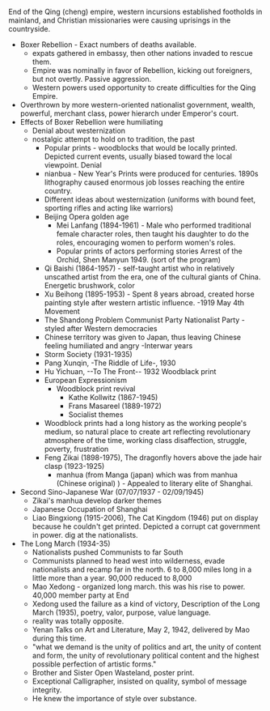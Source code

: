 End of the Qing (cheng) empire, western incursions established footholds in mainland, and Christian missionaries were causing uprisings in the countryside.
- Boxer Rebellion - Exact numbers of deaths available.
  - expats gathered in embassy, then other nations invaded to rescue them.
  - Empire was nominally in favor of Rebellion, kicking out foreigners, but not overtly. Passive aggression.
  - Western powers used opportunity to create difficulties for the Qing Empire.
- Overthrown by more western-oriented nationalist government, wealth, powerful, merchant class, power hierarch under Emperor's court.
- Effects of Boxer Rebellion were humiliating
  - Denial about westernization
  - nostalgic attempt to hold on to tradition, the past
    - Popular prints - woodblocks that would be locally printed. Depicted current events, usually biased toward the local viewpoint. Denial
    - nianbua - New Year's Prints were produced for centuries. 1890s lithography caused enormous job losses reaching the entire country.
    - Different ideas about westernization (uniforms with bound feet, sporting rifles and acting like warriors)
    - Beijing Opera golden age
      - Mei Lanfang (1894-1961) - Male who performed traditional female character roles, then taught his daughter to do the roles, encouraging women to perform women's roles.
      - Popular prints of actors performing stories
        Arrest of the Orchid, Shen Manyun 1949. (sort of the program)
    - Qi Baishi (1864-1957) - self-taught artist who in relatively unscathed artist from the era, one of the cultural giants of China. Energetic brushwork, color
    - Xu Beihong (1895-1953) - Spent 8 years abroad, created horse painting style after western artistic influence.
-1919 May 4th Movement
    - The Shandong Problem
      Communist Party
      Nationalist Party - styled after Western democracies
    - Chinese territory was given to Japan, thus leaving Chinese feeling humiliated and angry
-Interwar years
    - Storm Society (1931-1935)
    - Pang Xunqin, -The Riddle of Life-, 1930
    - Hu Yichuan, --To The Front-- 1932 Woodblack print
    - European Expressionism
      - Woodblock print revival
        - Kathe Kollwitz (1867-1945)
        - Frans Masareel (1889-1972)
         - Socialist themes
    - Woodblock prints had a long history as the working people's medium, so natural place to create art reflecting revolutionary atmosphere of the time, working class disaffection, struggle, poverty, frustration
    - Feng Zikai (1898-1975), The dragonfly hovers above the jade hair clasp (1923-1925)
      - manhua (from Manga (japan) which was from manhua (Chinese original) ) - Appealed to literary elite of Shanghai.
- Second Sino-Japanese War (07/07/1937 - 02/09/1945)
    - Zikai's manhua develop darker themes
    - Japanese Occupation of Shanghai
    - Liao Bingxiong (1915-2006), The Cat Kingdom (1946) put on display because he couldn't get printed. Depicted a corrupt cat government in power. dig at the nationalists.
- The Long March (1934-35)
  - Nationalists pushed Communists to far South
  - Communists planned to head west into wilderness, evade nationalists and recamp far in the north. 6 to 8,000 miles long in a little more than a year. 90,000 reduced to 8,000
   - Mao Xedong - organized long march. this was his rise to power. 40,000 member party at End
    - Xedong used the failure as a kind of victory, Description of the Long March (1935), poetry, valor, purpose, value language.
    - reality was totally opposite.
    - Yenan Talks on Art and Literature, May 2, 1942, delivered by Mao during this time.
     - "what we demand is the unity of politics and art, the unity of content and form, the unity of revolutionary political content and the highest possible perfection of artistic forms."
     - Brother and Sister Open Wasteland, poster print.
     - Exceptional Calligrapher, insisted on quality, symbol of message integrity.
     - He knew the importance of style over substance.

